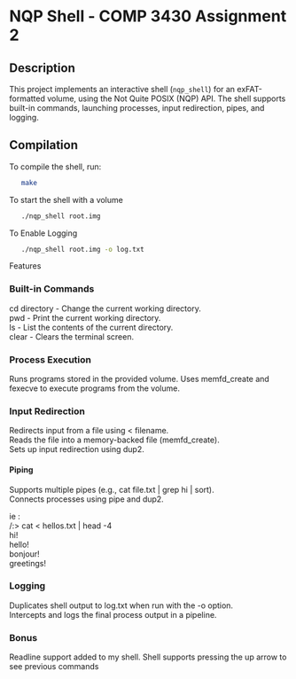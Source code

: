 # NQP Shell - COMP 3430 Assignment 2

## Description
This project implements an interactive shell (`nqp_shell`) for an exFAT-formatted volume, using the Not Quite POSIX (NQP) API. The shell supports built-in commands, launching processes, input redirection, pipes, and logging.

## Compilation
To compile the shell, run:


```bash
   make
   ```

To start the shell with a volume 

```bash
   ./nqp_shell root.img
   ```


To Enable Logging 

```bash
   ./nqp_shell root.img -o log.txt
```


Features

### Built-in Commands
cd directory - Change the current working directory. <br>
pwd - Print the current working directory. <br>
ls - List the contents of the current directory.<br>
clear - Clears the terminal screen.<br>

### Process Execution<br>
Runs programs stored in the provided volume.
Uses memfd_create and fexecve to execute programs from the volume.


### Input Redirection
Redirects input from a file using < filename.    <br>
Reads the file into a memory-backed file (memfd_create).   <br>
Sets up input redirection using dup2.   <br>

#### Piping   <br>
Supports multiple pipes (e.g., cat file.txt | grep hi | sort).   <br>
Connects processes using pipe and dup2.  <br>

ie : <br>
/:\> cat < hellos.txt | head -4  <br>
hi!<br>
hello!<br>
bonjour!<br>
greetings!<br>


### Logging
Duplicates shell output to log.txt when run with the -o option. <br>
Intercepts and logs the final process output in a pipeline.

### Bonus <br>
 Readline support added to my shell. Shell supports pressing the up arrow to see previous commands <br>

